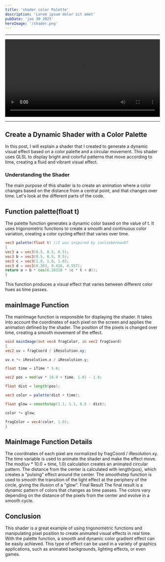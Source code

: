 ```yaml
---
title: 'shader color Palette'
description: 'Lorem ipsum dolor sit amet'
pubDate: 'jan 30 2025'
heroImage: '/shader.png'
---
```


---

<video controls style="width: 100%; height: auto;">
<source src="/shader1.mp4" type="video/mp4">
Your browser does not support video playback.
</video>

---

## Create a Dynamic Shader with a Color Palette
In this post, I will explain a shader that I created to generate a dynamic visual effect based on a color palette and a circular movement. This shader uses GLSL to display bright and colorful patterns that move according to time, creating a fluid and vibrant visual effect.

### Understanding the Shader
The main purpose of this shader is to create an animation where a color changes based on the distance from a central point, and that changes over time. Let's look at the different parts of the code.

## Function palette(float t)
The palette function generates a dynamic color based on the value of t. It uses trigonometric functions to create a smooth and continuous color variation, creating a color cycling effect that varies over time.

```glsl
vec3 palette(float t) //I was inspired by ianlieberman07
{
vec3 a = vec3(0.5, 0.5, 0.5);
vec3 b = vec3(0.5, 0.5, 0.5);
vec3 c = vec3(1.0, 1.0, 1.0);
vec3 d = vec3(0.263, 0.416, 0.557);
return a + b * cos(6.28318 * (c * t + d));
}
```
This function produces a visual effect that varies between different color hues as time passes.

## mainImage Function
The mainImage function is responsible for displaying the shader. It takes into account the coordinates of each pixel on the screen and applies the animation defined by the shader. The position of the pixels is changed over time, creating a smooth movement of the effect.

```glsl
void mainImage(out vec4 fragColor, in vec2 fragCoord)
{
vec2 uv = fragCoord / iResolution.xy;

uv.x *= iResolution.x / iResolution.y;

float time = iTime * 5.0;

vec2 pos = mod(uv * 10.0 + time, 1.0) - 1.8;

float dist = length(pos);

vec3 color = palette(dist + time);

float glow = smoothstep(1.1, 1.1, 6.5 - dist);

color *= glow;

fragColor = vec4(color, 1.0);
}
```
## MainImage Function Details
The coordinates of each pixel are normalized by fragCoord / iResolution.xy.
The time variable is used to animate the shader and make the effect move.
The mod(uv * 10.0 + time, 1.0) calculation creates an animated circular pattern.
The distance from the center is calculated with length(pos), which creates a "pulsing" effect around the center.
The smoothstep function is used to smooth the transition of the light effect at the periphery of the circle, giving the illusion of a "glow".
Final Result
The final result is a dynamic pattern of colors that changes as time passes. The colors vary depending on the distance of the pixels from the center and evolve in a smooth cycle.

## Conclusion
This shader is a great example of using trigonometric functions and manipulating pixel position to create animated visual effects in real time. With the palette function, a smooth and dynamic color gradient effect can be easily achieved. This type of effect can be used in a variety of graphics applications, such as animated backgrounds, lighting effects, or even games.